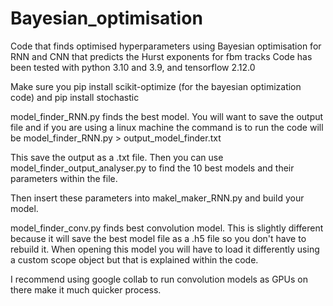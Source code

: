 # Bayesian_optimisation
Code that finds optimised hyperparameters using Bayesian optimisation for RNN and CNN that predicts the Hurst exponents for fbm tracks
Code has been tested with python 3.10 and 3.9, and tensorflow 2.12.0

Make sure you pip install scikit-optimize (for the bayesian optimization code) and pip install stochastic

model_finder_RNN.py finds the best model. You will want to save the output file and if you are using a linux machine the command is to run the code will be model_finder_RNN.py > output_model_finder.txt

This save the output as a .txt file. Then you can use model_finder_output_analyser.py to find the 10 best models and their parameters within the file.

Then insert these parameters into makel_maker_RNN.py and build your model.

model_finder_conv.py finds best convolution model. This is slightly different because it will save the best model file as a .h5 file so you don't have to rebuild it. When opening this model you will have to load it differently using a custom scope object but that is explained within the code.

I recommend using google collab to run convolution models as GPUs on there make it much quicker process.
